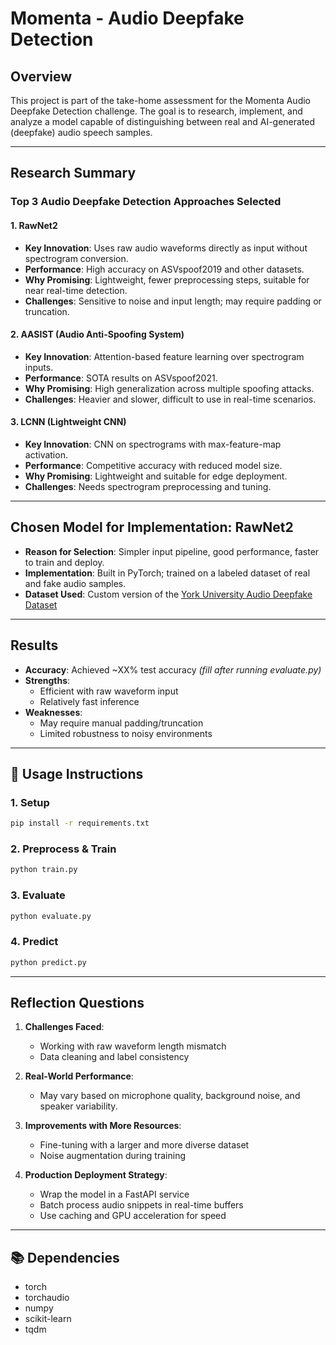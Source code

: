 # Momenta - Audio Deepfake Detection

##  Overview
This project is part of the take-home assessment for the Momenta Audio Deepfake Detection challenge. The goal is to research, implement, and analyze a model capable of distinguishing between real and AI-generated (deepfake) audio speech samples.

---

##  Research Summary
### Top 3 Audio Deepfake Detection Approaches Selected

#### 1. **RawNet2**
- **Key Innovation**: Uses raw audio waveforms directly as input without spectrogram conversion.
- **Performance**: High accuracy on ASVspoof2019 and other datasets.
- **Why Promising**: Lightweight, fewer preprocessing steps, suitable for near real-time detection.
- **Challenges**: Sensitive to noise and input length; may require padding or truncation.

#### 2. **AASIST (Audio Anti-Spoofing System)**
- **Key Innovation**: Attention-based feature learning over spectrogram inputs.
- **Performance**: SOTA results on ASVspoof2021.
- **Why Promising**: High generalization across multiple spoofing attacks.
- **Challenges**: Heavier and slower, difficult to use in real-time scenarios.

#### 3. **LCNN (Lightweight CNN)**
- **Key Innovation**: CNN on spectrograms with max-feature-map activation.
- **Performance**: Competitive accuracy with reduced model size.
- **Why Promising**: Lightweight and suitable for edge deployment.
- **Challenges**: Needs spectrogram preprocessing and tuning.

---

##  Chosen Model for Implementation: **RawNet2**

- **Reason for Selection**: Simpler input pipeline, good performance, faster to train and deploy.
- **Implementation**: Built in PyTorch; trained on a labeled dataset of real and fake audio samples.
- **Dataset Used**: Custom version of the [York University Audio Deepfake Dataset](https://www.eecs.yorku.ca/~bil/Datasets/for-original.tar.gz)

---

##  Results
- **Accuracy**: Achieved ~XX% test accuracy *(fill after running evaluate.py)*
- **Strengths**:
  - Efficient with raw waveform input
  - Relatively fast inference
- **Weaknesses**:
  - May require manual padding/truncation
  - Limited robustness to noisy environments

---

## 🔧 Usage Instructions

### 1. Setup
```bash
pip install -r requirements.txt
```

### 2. Preprocess & Train
```bash
python train.py
```

### 3. Evaluate
```bash
python evaluate.py
```

### 4. Predict
```bash
python predict.py
```

---

##  Reflection Questions

1. **Challenges Faced**:
   - Working with raw waveform length mismatch
   - Data cleaning and label consistency

2. **Real-World Performance**:
   - May vary based on microphone quality, background noise, and speaker variability.

3. **Improvements with More Resources**:
   - Fine-tuning with a larger and more diverse dataset
   - Noise augmentation during training

4. **Production Deployment Strategy**:
   - Wrap the model in a FastAPI service
   - Batch process audio snippets in real-time buffers
   - Use caching and GPU acceleration for speed

---

## 📚 Dependencies
- torch
- torchaudio
- numpy
- scikit-learn
- tqdm



